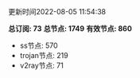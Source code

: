 更新时间2022-08-05 11:54:38

**总订阅: 73**
**总节点: 1749**
**有效节点: 860**
- ss节点: 570
- trojan节点: 219
- v2ray节点: 71
